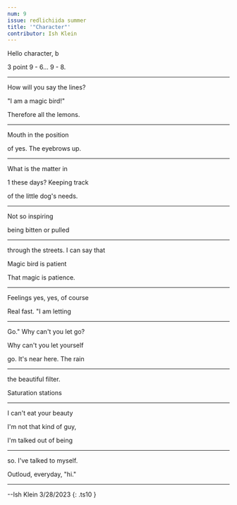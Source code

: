 ```yaml
---
num: 9
issue: redlichiida summer
title: '"Character"'
contributor: Ish Klein
---
```


Hello character, b

3 point 9 - 6... 9 - 8.

---

How will you say the lines?

"I am a magic bird!"

Therefore all the lemons.

---

Mouth in the position

of yes. The eyebrows up.

---

What is the matter in

1 these days? Keeping track

of the little dog's needs.

---

Not so inspiring

being bitten or pulled

---

through the streets. I can say that

Magic bird is patient

That magic is patience.

---

Feelings yes, yes, of course

Real fast. "I am letting

---

Go." Why can't you let go?

Why can't you let yourself

go. It's near here. The rain

---

the beautiful filter.

Saturation stations

---

I can't eat your beauty

I'm not that kind of guy,

I'm talked out of being

---

so. I've talked to myself.

Outloud, everyday, "hi."

---

--Ish Klein 3/28/2023
{: .ts10 }
